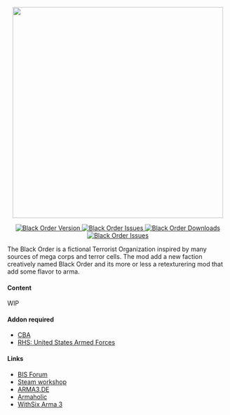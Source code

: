 <p align="center">
    <img src="https://raw.githubusercontent.com/EvulDev/TerroristOrganizationBlackOrder/master/Extra/logo01.png" width="480">
</p>
<p align="center">
    <a href="https://github.com/EvulDev/BlackOrder/releases/latest">
        <img src="https://img.shields.io/github/release/EvulDev/BlackOrder.svg?style=flat-square" alt="Black Order Version">
    </a>
    <a href="https://github.com/EvulDev/BlackOrder/issues">
        <img src="https://img.shields.io/github/issues/EvulDev/BlackOrder.svg?style=flat-square" alt="Black Order Issues">
    </a>
    <a href="https://github.com/EvulDev/BlackOrder/releases">
        <img src="https://img.shields.io/github/downloads/EvulDev/BlackOrder/total.svg?style=flat-square" alt="Black Order Downloads">
    </a>
    <a href="https://github.com/EvulDev/BlackOrder/stargazers">
        <img src="(https://img.shields.io/github/stars/EvulDev/BlackOrder.svg?style=flat-square" alt="Black Order Issues">
    </a>
</p>
    
<p>The Black Order is a fictional Terrorist Organization inspired by many sources of mega corps and terror cells. The mod add a new faction creatively named Black Order and its more or less a retexturering mod that add some flavor to arma. </p>

#### Content
WIP


#### Addon required
* <a href="https://github.com/CBATeam/CBA_A3/">CBA</a><br>
* <a href="http://www.rhsmods.org/">RHS: United States Armed Forces</a><br>


#### Links
* <a href="https://forums.bistudio.com/topic/189427-terrorist-organization-black-order-v200/?p=3000786">BIS Forum</a><br>
* <a href="http://steamcommunity.com/sharedfiles/filedetails/?id=654170014">Steam workshop</a><br>
* <a href="http://arma3.de/include.php?path=download&contentid=4366">ARMA3.DE</a><br>
* <a href="http://www.armaholic.com/page.php?id=30689">Armaholic</a><br>
* <a href="http://play.withsix.com/arma-3/mods/TcEQ7bnPv0Oa0W4ZYsCX6w/Terrorist-Organization-Black-Order">WithSix Arma 3</a><br>
